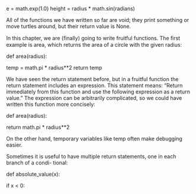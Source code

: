 e = math.exp(1.0) height = radius * math.sin(radians)

All of the functions we have written so far are void; they print something or move turtles around, but their return value is None.

In this chapter, we are (ﬁnally) going to write fruitful functions. The ﬁrst example is area, which returns the area of a circle with the given radius:

def area(radius):

temp = math.pi * radius**2 return temp

We have seen the return statement before, but in a fruitful function the return statement includes an expression. This statement means: “Return immediately from this function and use the following expression as a return value.” The expression can be arbitrarily complicated, so we could have written this function more concisely:

def area(radius):

return math.pi * radius**2

On the other hand, temporary variables like temp often make debugging easier.

Sometimes it is useful to have multiple return statements, one in each branch of a condi- tional:

def absolute_value(x):

if x < 0: